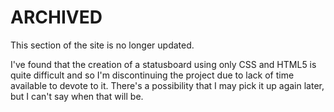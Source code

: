 ARCHIVED
========

This section of the site is no longer updated.

I've found that the creation of a statusboard using only CSS and HTML5
is quite difficult and so I'm discontinuing the project due to
lack of time available to devote to it. There's a possibility that I
may pick it up again later, but I can't say when that will be.
